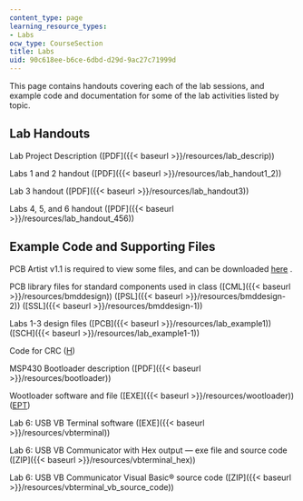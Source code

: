 ```yaml
---
content_type: page
learning_resource_types:
- Labs
ocw_type: CourseSection
title: Labs
uid: 90c618ee-b6ce-6dbd-d29d-9ac27c71999d
---
```


This page contains handouts covering each of the lab sessions, and example code and documentation for some of the lab activities listed by topic.

Lab Handouts
------------

Lab Project Description ([PDF]({{< baseurl >}}/resources/lab_descrip))

Labs 1 and 2 handout ([PDF]({{< baseurl >}}/resources/lab_handout1_2))

Lab 3 handout ([PDF]({{< baseurl >}}/resources/lab_handout3))

Labs 4, 5, and 6 handout ([PDF]({{< baseurl >}}/resources/lab_handout_456))

Example Code and Supporting Files
---------------------------------

PCB Artist v1.1 is required to view some files, and can be downloaded [here](http://www.download.com/PCB-Artist/3000-6677_4-10712335.html) .

PCB library files for standard components used in class ([CML]({{< baseurl >}}/resources/bmddesign)) ([PSL]({{< baseurl >}}/resources/bmddesign-2)) ([SSL]({{< baseurl >}}/resources/bmddesign-1))

Labs 1-3 design files ([PCB]({{< baseurl >}}/resources/lab_example1)) ([SCH]({{< baseurl >}}/resources/lab_example1-1))

Code for CRC ([H](/courses/mechanical-engineering/2-996-biomedical-devices-design-laboratory-fall-2007/labs/crc.h))

MSP430 Bootloader description ([PDF]({{< baseurl >}}/resources/bootloader))

Wootloader software and file ([EXE]({{< baseurl >}}/resources/wootloader)) ([EPT](/courses/mechanical-engineering/2-996-biomedical-devices-design-laboratory-fall-2007/labs/wootstick.ept))

Lab 6: USB VB Terminal software ([EXE]({{< baseurl >}}/resources/vbterminal))

Lab 6: USB VB Communicator with Hex output — exe file and source code ([ZIP]({{< baseurl >}}/resources/vbterminal_hex))

Lab 6: USB VB Communicator Visual Basic® source code ([ZIP]({{< baseurl >}}/resources/vbterminal_vb_source_code))
